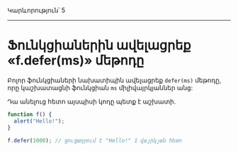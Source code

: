 Կարևորություն՝ 5

---

# Ֆունկցիաներին ավելացրեք «f.defer(ms)» մեթոդը

Բոլոր ֆունկցիաների նախատիպին ավելացրեք `defer(ms)` մեթոդը, որը կաշխատացնի ֆունկցիան `ms` միլիվայրկյաններ անց:

Դա անելուց հետո այսպիսի կոդը պետք է աշխատի.

```js
function f() {
  alert("Hello!");
}

f.defer(1000); // ցուցադրում է "Hello!" 1 վայրկյան հետո
```

